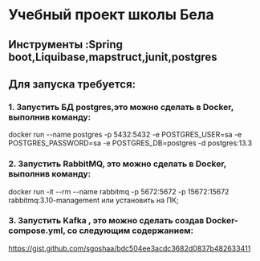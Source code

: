 # Учебный проект школы Бела
## Инструменты :Spring boot,Liquibase,mapstruct,junit,postgres
## Для запуска требуется:
### 1. Запустить БД postgres,это можно сделать в Docker, выполнив команду:
docker run --name postgres -p 5432:5432 -e POSTGRES_USER=sa -e POSTGRES_PASSWORD=sa -e POSTGRES_DB=postgres -d postgres:13.3
### 2. Запустить RabbitMQ, это можно сделать в Docker, выполнив команду:
docker run -it --rm --name rabbitmq -p 5672:5672 -p 15672:15672 rabbitmq:3.10-management или установить на ПК;
### 3. Запустить Kafka , это можно сделать создав Docker-compose.yml, со следующим содержанием:
https://gist.github.com/sgoshaa/bdc504ee3acdc3682d0837b482633411
